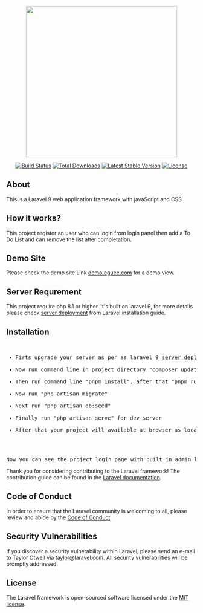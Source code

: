 <p align="center"><a href="https://laravel.com" target="_blank"><img src="https://raw.githubusercontent.com/laravel/art/master/logo-lockup/5%20SVG/2%20CMYK/1%20Full%20Color/laravel-logolockup-cmyk-red.svg" width="400"></a></p>

<p align="center">
<a href="https://travis-ci.org/laravel/framework"><img src="https://travis-ci.org/laravel/framework.svg" alt="Build Status"></a>
<a href="https://packagist.org/packages/laravel/framework"><img src="https://img.shields.io/packagist/dt/laravel/framework" alt="Total Downloads"></a>
<a href="https://packagist.org/packages/laravel/framework"><img src="https://img.shields.io/packagist/v/laravel/framework" alt="Latest Stable Version"></a>
<a href="https://packagist.org/packages/laravel/framework"><img src="https://img.shields.io/packagist/l/laravel/framework" alt="License"></a>
</p>

## About 

This is a Laravel 9 web application framework with javaScript and CSS.

## How it works?
This project register an user who can login from login panel then add a To Do List and can remove the list after completation.

## Demo Site
Please check the demo site Link <a target="__blank" href="http://demo.eguee.com">demo.eguee.com</a> for a demo view.

## Server Requrement
This project require php 8.1 or higher. It's built on laravel 9, for more details please check <a href="https://laravel.com/docs/9.x/deployment">server deployment</a> from Laravel installation guide.

## Installation
<pre>
<ul>
<li>Firts upgrade your server as per as laravel 9 <a href="https://laravel.com/docs/9.x/deployment">server deployment</a> requirement. </li>
<li>Now run command line in project directory "composer update" or "composer install". </li>
<li>Then run command line "pnpm install". after that "pnpm run build"</li>
<li>Now run "php artisan migrate"</li>
<li>Next run "php artisan db:seed"</li>
<li>Finally run "php artisan serve" for dev server</li>
<li>After that your project will available at browser as localhost:8000.</li>
 </ul>
Now you can see the project login page with built in admin login and password access.    
</pre>

Thank you for considering contributing to the Laravel framework! The contribution guide can be found in the [Laravel documentation](https://laravel.com/docs/contributions).


## Code of Conduct

In order to ensure that the Laravel community is welcoming to all, please review and abide by the [Code of Conduct](https://laravel.com/docs/contributions#code-of-conduct).

## Security Vulnerabilities

If you discover a security vulnerability within Laravel, please send an e-mail to Taylor Otwell via [taylor@laravel.com](mailto:taylor@laravel.com). All security vulnerabilities will be promptly addressed.

## License

The Laravel framework is open-sourced software licensed under the [MIT license](https://opensource.org/licenses/MIT).
